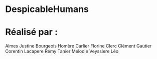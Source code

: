 # DespicableHumans
# Réalisé par : 
Almes Justine
Bourgeois Homère
Carlier Florine
Clerc Clément
Gautier Corentin
Lacapere Rémy
Tanier Mélodie
Veyssiere Léo
